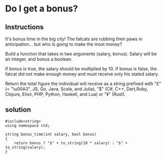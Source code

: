 # Do I get a bonus?

## Instructions

It's bonus time in the big city! The fatcats are rubbing their paws in anticipation... but who is going to make the most money?

Build a function that takes in two arguments (salary, bonus). Salary will be an integer, and bonus a boolean.

If bonus is true, the salary should be multiplied by 10. If bonus is false, the fatcat did not make enough money and must receive only his stated salary.

Return the total figure the individual will receive as a string prefixed with "£" (= "\u00A3", JS, Go, Java, Scala, and Julia), "$" (C#, C++, Dart,Ruby, Clojure, Elixir, PHP, Python, Haskell, and Lua) or "¥" (Rust).

## solution

```
#include<string>
using namespace std;

string bonus_time(int salary, bool bonus)
{
    return bonus ? "$" + to_string(10 * salary) : "$" + to_string(salary);
}
```
